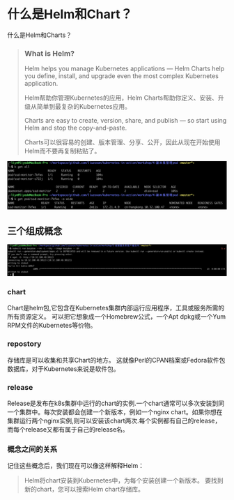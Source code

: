 # 什么是Helm和Chart？

什么是Helm和Charts？

> ### What is Helm?
>
> Helm helps you manage Kubernetes applications — Helm Charts help you define, install, and upgrade even the most complex Kubernetes application.
>
> Helm帮助你管理Kubernetes的应用，Helm Charts帮助你定义、安装、升级从简单到最复杂的Kubernetes应用。
>
> Charts are easy to create, version, share, and publish — so start using Helm and stop the copy-and-paste.
>
> Charts可以很容易的创建、版本管理、分享、公开，因此从现在开始使用Helm而不要再复制粘贴了。

![](../../../../.gitbook/assets/image%20%28118%29.png)

## 三个组成概念

![](../../../../.gitbook/assets/image%20%2898%29.png)

### chart

Chart是helm包,它包含在Kubernetes集群内部运行应用程序，工具或服务所需的所有资源定义。 可以把它想象成一个Homebrew公式，一个Apt dpkg或一个Yum RPM文件的Kubernetes等价物。

### repostory

存储库是可以收集和共享Chart的地方。 这就像Perl的CPAN档案或Fedora软件包数据库，对于Kubernetes来说是软件包。

### release

Release是发布在k8s集群中运行的chart的实例.一个chart通常可以多次安装到同一个集群中。每次安装都会创建一个新版本，例如一个nginx chart。如果你想在集群运行两个nginx实例,则可以安装该chart两次.每个实例都有自己的release，而每个release又都有属于自己的release名。

### 概念之间的关系

记住这些概念后，我们现在可以像这样解释Helm：

> Helm将chart安装到Kubernetes中，为每个安装创建一个新版本。 要找到新的chart，您可以搜索Helm chart存储库。

